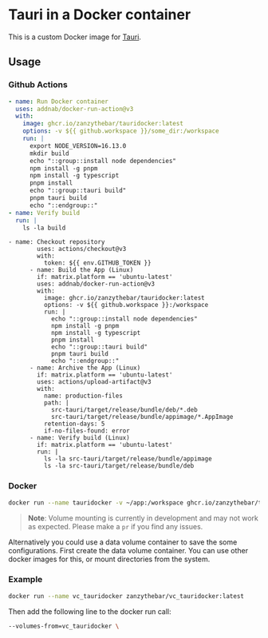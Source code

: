 # Tauri in a Docker container

This is a custom Docker image for [Tauri](https://tauri.app/).

## Usage

### Github Actions

```yaml
- name: Run Docker container
  uses: addnab/docker-run-action@v3
  with:
    image: ghcr.io/zanzythebar/tauridocker:latest
    options: -v ${{ github.workspace }}/some_dir:/workspace
    run: |
      export NODE_VERSION=16.13.0
      mkdir build
      echo "::group::install node dependencies"
      npm install -g pnpm
      npm install -g typescript
      pnpm install
      echo "::group::tauri build"
      pnpm tauri build 
      echo "::endgroup::"
- name: Verify build
  run: |
    ls -la build
```

```
- name: Checkout repository
        uses: actions/checkout@v3
        with:
          token: ${{ env.GITHUB_TOKEN }}
      - name: Build the App (Linux)
        if: matrix.platform == 'ubuntu-latest'
        uses: addnab/docker-run-action@v3
        with:
          image: ghcr.io/zanzythebar/tauridocker:latest
          options: -v ${{ github.workspace }}:/workspace
          run: |
            echo "::group::install node dependencies"
            npm install -g pnpm
            npm install -g typescript
            pnpm install
            echo "::group::tauri build"
            pnpm tauri build
            echo "::endgroup::"
      - name: Archive the App (Linux)
        if: matrix.platform == 'ubuntu-latest'
        uses: actions/upload-artifact@v3
        with:
          name: production-files
          path: |
            src-tauri/target/release/bundle/deb/*.deb
            src-tauri/target/release/bundle/appimage/*.AppImage
          retention-days: 5
          if-no-files-found: error
      - name: Verify build (Linux)
        if: matrix.platform == 'ubuntu-latest'
        run: |
          ls -la src-tauri/target/release/bundle/appimage
          ls -la src-tauri/target/release/bundle/deb
```

### Docker

```bash
docker run --name tauridocker -v ~/app:/workspace ghcr.io/zanzythebar/tauridocker:latest
```

> **Note**: Volume mounting is currently in development and may not work as expected. Please make a `pr` if you find any issues.

Alternatively you could use a data volume container to save the some configurations. First create the data volume container. You can use other docker images for this, or mount directories from the system.

### Example

```bash
docker run --name vc_tauridocker zanzythebar/vc_tauridocker:latest
```

Then add the following line to the docker run call:

```bash
--volumes-from=vc_tauridocker \
```
